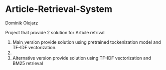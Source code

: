# Article-Retrieval-System
Dominik Olejarz 

Project that provide 2 solution for Article retrival 

1. Main_version provide solution using pretrained tockenization model and TF-IDF vectorization.
2. 
3. Alternative version provide solution using TF-IDF vectorization and BM25 retrieval
